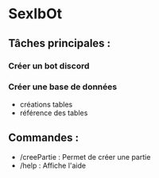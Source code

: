 # **SexIbOt**


## Tâches principales :

### Créer un bot discord
### Créer une base de données
  - créations tables
  - référence des tables

## Commandes :
  - /creePartie : Permet de créer une partie
  - /help : Affiche l'aide 
